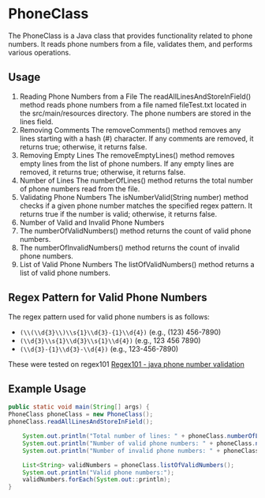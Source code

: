 # PhoneClass
The PhoneClass is a Java class that provides functionality related to phone numbers. It reads phone numbers from a file, validates them, and performs various operations.

## Usage
1. Reading Phone Numbers from a File The readAllLinesAndStoreInField() method reads phone numbers from a file named fileTest.txt located in the src/main/resources directory. The phone numbers are stored in the lines field.
2. Removing Comments The removeComments() method removes any lines starting with a hash (#) character. If any comments are removed, it returns true; otherwise, it returns false.
3. Removing Empty Lines The removeEmptyLines() method removes empty lines from the list of phone numbers. If any empty lines are removed, it returns true; otherwise, it returns false.
4. Number of Lines The numberOfLines() method returns the total number of phone numbers read from the file.
5. Validating Phone Numbers The isNumberValid(String number) method checks if a given phone number matches the specified regex pattern. It returns true if the number is valid; otherwise, it returns false.
6. Number of Valid and Invalid Phone Numbers
7. The numberOfValidNumbers() method returns the count of valid phone numbers. 
8. The numberOfInvalidNumbers() method returns the count of invalid phone numbers. 
9. List of Valid Phone Numbers The listOfValidNumbers() method returns a list of valid phone numbers.

## Regex Pattern for Valid Phone Numbers
The regex pattern used for valid phone numbers is as follows:

- `(\\(\\d{3}\\)\\s{1}\\d{3}-{1}\\d{4})` (e.g., (123) 456-7890)
- `(\\d{3}\\s{1}\\d{3}\\s{1}\\d{4})` (e.g., 123 456 7890)
- `(\\d{3}-{1}\\d{3}-\\d{4})` (e.g., 123-456-7890)

These were tested on regex101 [Regex101 - java phone number validation](https://regex101.com/r/rC9rKO/2)

## Example Usage

```java
public static void main(String[] args) {
PhoneClass phoneClass = new PhoneClass();
phoneClass.readAllLinesAndStoreInField();

    System.out.println("Total number of lines: " + phoneClass.numberOfLines());
    System.out.println("Number of valid phone numbers: " + phoneClass.numberOfValidNumbers());
    System.out.println("Number of invalid phone numbers: " + phoneClass.numberOfInvalidNumbers());

    List<String> validNumbers = phoneClass.listOfValidNumbers();
    System.out.println("Valid phone numbers:");
    validNumbers.forEach(System.out::println);
}
```
